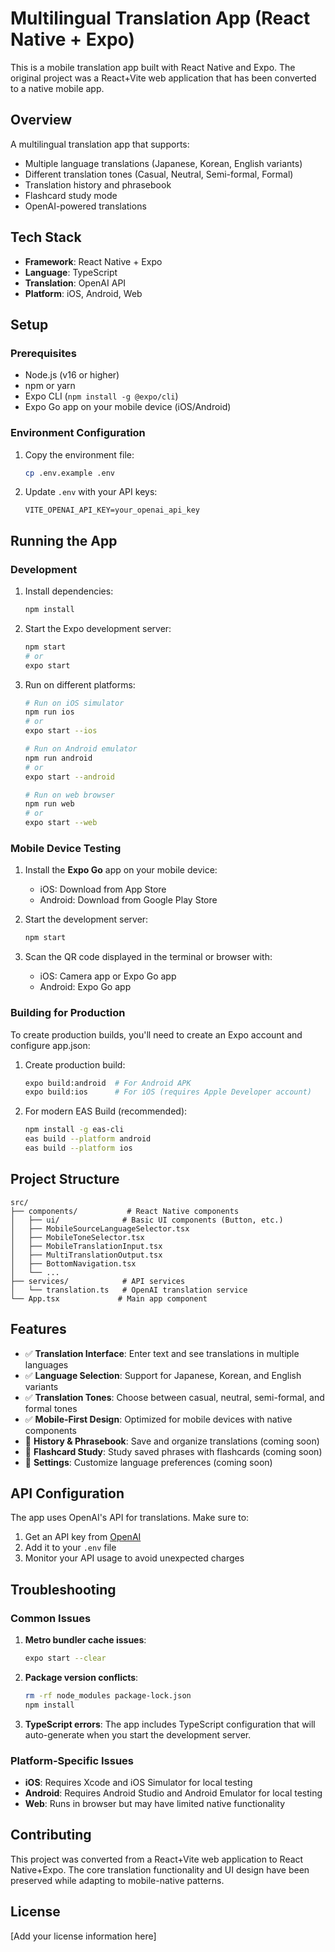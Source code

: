 # Multilingual Translation App (React Native + Expo)

This is a mobile translation app built with React Native and Expo. The original project was a React+Vite web application that has been converted to a native mobile app.

## Overview

A multilingual translation app that supports:
- Multiple language translations (Japanese, Korean, English variants)
- Different translation tones (Casual, Neutral, Semi-formal, Formal)
- Translation history and phrasebook
- Flashcard study mode
- OpenAI-powered translations

## Tech Stack

- **Framework**: React Native + Expo
- **Language**: TypeScript
- **Translation**: OpenAI API
- **Platform**: iOS, Android, Web

## Setup

### Prerequisites
- Node.js (v16 or higher)
- npm or yarn
- Expo CLI (`npm install -g @expo/cli`)
- Expo Go app on your mobile device (iOS/Android)

### Environment Configuration
1. Copy the environment file:
   ```bash
   cp .env.example .env
   ```

2. Update `.env` with your API keys:
   ```
   VITE_OPENAI_API_KEY=your_openai_api_key
   ```

## Running the App

### Development

1. Install dependencies:
   ```bash
   npm install
   ```

2. Start the Expo development server:
   ```bash
   npm start
   # or
   expo start
   ```

3. Run on different platforms:
   ```bash
   # Run on iOS simulator
   npm run ios
   # or
   expo start --ios

   # Run on Android emulator
   npm run android
   # or
   expo start --android

   # Run on web browser
   npm run web
   # or
   expo start --web
   ```

### Mobile Device Testing

1. Install the **Expo Go** app on your mobile device:
   - iOS: Download from App Store
   - Android: Download from Google Play Store

2. Start the development server:
   ```bash
   npm start
   ```

3. Scan the QR code displayed in the terminal or browser with:
   - iOS: Camera app or Expo Go app
   - Android: Expo Go app

### Building for Production

To create production builds, you'll need to create an Expo account and configure app.json:

1. Create production build:
   ```bash
   expo build:android  # For Android APK
   expo build:ios      # For iOS (requires Apple Developer account)
   ```

2. For modern EAS Build (recommended):
   ```bash
   npm install -g eas-cli
   eas build --platform android
   eas build --platform ios
   ```

## Project Structure

```
src/
├── components/           # React Native components
│   ├── ui/              # Basic UI components (Button, etc.)
│   ├── MobileSourceLanguageSelector.tsx
│   ├── MobileToneSelector.tsx
│   ├── MobileTranslationInput.tsx
│   ├── MultiTranslationOutput.tsx
│   ├── BottomNavigation.tsx
│   └── ...
├── services/            # API services
│   └── translation.ts   # OpenAI translation service
└── App.tsx             # Main app component
```

## Features

- ✅ **Translation Interface**: Enter text and see translations in multiple languages
- ✅ **Language Selection**: Support for Japanese, Korean, and English variants
- ✅ **Translation Tones**: Choose between casual, neutral, semi-formal, and formal tones
- ✅ **Mobile-First Design**: Optimized for mobile devices with native components
- 🚧 **History & Phrasebook**: Save and organize translations (coming soon)
- 🚧 **Flashcard Study**: Study saved phrases with flashcards (coming soon)
- 🚧 **Settings**: Customize language preferences (coming soon)

## API Configuration

The app uses OpenAI's API for translations. Make sure to:
1. Get an API key from [OpenAI](https://platform.openai.com/)
2. Add it to your `.env` file
3. Monitor your API usage to avoid unexpected charges

## Troubleshooting

### Common Issues

1. **Metro bundler cache issues**:
   ```bash
   expo start --clear
   ```

2. **Package version conflicts**:
   ```bash
   rm -rf node_modules package-lock.json
   npm install
   ```

3. **TypeScript errors**:
   The app includes TypeScript configuration that will auto-generate when you start the development server.

### Platform-Specific Issues

- **iOS**: Requires Xcode and iOS Simulator for local testing
- **Android**: Requires Android Studio and Android Emulator for local testing
- **Web**: Runs in browser but may have limited native functionality

## Contributing

This project was converted from a React+Vite web application to React Native+Expo. The core translation functionality and UI design have been preserved while adapting to mobile-native patterns.

## License

[Add your license information here]